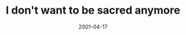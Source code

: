 ---
layout: base.njk
title : 'I don&#39;t want to be sacred anymore' 
view_title : 'I don&#39;t want to be sacred anymore' 
year : '2001' 
date : '2001-04-17' 
img_file : '/drawing/scaredanymore.png' 
html_file : 'scaredanymore' 
next_html : 'feelingcrap.html' 
year_order : '66' 
permalink : "title/{{html_file}}.html"
---